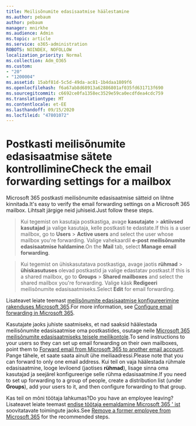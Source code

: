 ```yaml
---
title: Meilisõnumite edasisaatmise häälestamine
ms.author: pebaum
author: pebaum
manager: mnirkhe
ms.audience: Admin
ms.topic: article
ms.service: o365-administration
ROBOTS: NOINDEX, NOFOLLOW
localization_priority: Normal
ms.collection: Adm_O365
ms.custom:
- "20"
- "1200004"
ms.assetid: 15abf81d-5c5d-49da-ac81-1b4daa1809f6
ms.openlocfilehash: f6a67ab8d68913a62886801af035fd631713f690
ms.sourcegitcommit: c6692ce0fa1358ec3529e59ca0ecdfdea4cdc759
ms.translationtype: MT
ms.contentlocale: et-EE
ms.lasthandoff: 09/15/2020
ms.locfileid: "47801072"
---
```

# <a name="check-the-email-forwarding-settings-for-a-mailbox"></a><span data-ttu-id="2a65b-102">Postkasti meilisõnumite edasisaatmise sätete kontrollimine</span><span class="sxs-lookup"><span data-stu-id="2a65b-102">Check the email forwarding settings for a mailbox</span></span>

<span data-ttu-id="2a65b-103">Microsoft 365 postkasti meilisõnumite edasisaatmise sätteid on lihtne kinnitada.</span><span class="sxs-lookup"><span data-stu-id="2a65b-103">It's easy to verify the email forwarding settings on a Microsoft 365 mailbox.</span></span> <span data-ttu-id="2a65b-104">Lihtsalt järgige neid juhiseid.</span><span class="sxs-lookup"><span data-stu-id="2a65b-104">Just follow these steps.</span></span>
  
> <span data-ttu-id="2a65b-105">Kui tegemist on kasutaja postkastiga, avage **kasutajate** \> **aktiivsed kasutajad** ja valige kasutaja, kelle postkasti te edastate.</span><span class="sxs-lookup"><span data-stu-id="2a65b-105">If this is a user mailbox, go to **Users** \> **Active users** and select the user whose mailbox you're forwarding.</span></span> <span data-ttu-id="2a65b-106">Valige vahekaardil **e-post** **meilisõnumite edasisaatmise haldamine**.</span><span class="sxs-lookup"><span data-stu-id="2a65b-106">On the **Mail** tab, select **Manage email forwarding**.</span></span>

> <span data-ttu-id="2a65b-107">Kui tegemist on ühiskasutatava postkastiga, avage jaotis **rühmad** \> **ühiskasutuses** olevad postkastid ja valige edastatav postkast.</span><span class="sxs-lookup"><span data-stu-id="2a65b-107">If this is a shared mailbox, go to **Groups** \> **Shared mailboxes** and select the shared mailbox you're forwarding.</span></span> <span data-ttu-id="2a65b-108">Valige käsk **Redigeeri** meilisõnumite edasisaatmiseks.</span><span class="sxs-lookup"><span data-stu-id="2a65b-108">Select **Edit** for email forwarding.</span></span>

<span data-ttu-id="2a65b-109">Lisateavet leiate teemast [meilisõnumite edasisaatmise konfigureerimine rakenduses Microsoft 365](https://docs.microsoft.com/microsoft-365/admin/email/configure-email-forwarding).</span><span class="sxs-lookup"><span data-stu-id="2a65b-109">For more information, see [Configure email forwarding in Microsoft 365](https://docs.microsoft.com/microsoft-365/admin/email/configure-email-forwarding).</span></span>
  
<span data-ttu-id="2a65b-110">Kasutajate jaoks juhiste saatmiseks, et nad saaksid häälestada meilisõnumite edasisaatmise oma postkastides, osutage neile [Microsoft 365 meilisõnumite edasisaatmiseks teisele meilikontole](https://support.office.com/article/Forward-email-from-Office-365-to-another-email-account-1ed4ee1e-74f8-4f53-a174-86b748ff6a0e).</span><span class="sxs-lookup"><span data-stu-id="2a65b-110">To send instructions to your users so they can set up email forwarding on their own mailboxes, point them to [Forward email from Microsoft 365 to another email account](https://support.office.com/article/Forward-email-from-Office-365-to-another-email-account-1ed4ee1e-74f8-4f53-a174-86b748ff6a0e).</span></span> <span data-ttu-id="2a65b-111">Pange tähele, et saate saata ainult ühe meiliaadressi.</span><span class="sxs-lookup"><span data-stu-id="2a65b-111">Please note that you can forward to only one email address.</span></span> <span data-ttu-id="2a65b-112">Kui teil on vaja häälestada rühmale edasisaatmine, looge leviloend (jaotises **rühmad**), lisage sinna oma kasutajad ja seejärel konfigureerige selle rühma edasisaatmine.</span><span class="sxs-lookup"><span data-stu-id="2a65b-112">If you need to set up forwarding to a group of people, create a distribution list (under **Groups**), add your users to it, and then configure forwarding to that group.</span></span>
  
<span data-ttu-id="2a65b-113">Kas teil on mõni töötaja lahkumas?</span><span class="sxs-lookup"><span data-stu-id="2a65b-113">Do you have an employee leaving?</span></span> <span data-ttu-id="2a65b-114">Lisateavet leiate teemast [endise töötaja eemaldamine Microsoft 365 ' ist](https://docs.microsoft.com/microsoft-365/admin/add-users/remove-former-employee) soovitatavate toimingute jaoks.</span><span class="sxs-lookup"><span data-stu-id="2a65b-114">See [Remove a former employee from Microsoft 365](https://docs.microsoft.com/microsoft-365/admin/add-users/remove-former-employee) for the recommended steps.</span></span>